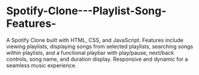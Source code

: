 # Spotify-Clone---Playlist-Song-Features-
A Spotify Clone built with HTML, CSS, and JavaScript. Features include viewing playlists, displaying songs from selected playlists, searching songs within playlists, and a functional playbar with play/pause, next/back controls, song name, and duration display. Responsive and dynamic for a seamless music experience.

